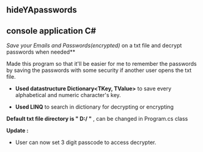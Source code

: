 ## **hideYApasswords**
## console application C#

**Save your Emails and Passwords*(encrypted)* on a txt file and decrypt passwords when needed**


Made this program so that it'll be easier for me to remember the passwords by saving the passwords with some security
if another user opens the txt file.


* **Used datastructure Dictionary<TKey, TValue>** to save every alphabetical and numeric character's key. 

* **Used LINQ** to search in dictionary for decrypting or encrypting 

**Default txt file directory is " D:/ "** , can be changed in Program.cs class

**Update :**
* User can now set 3 digit passcode to access decrypter.
